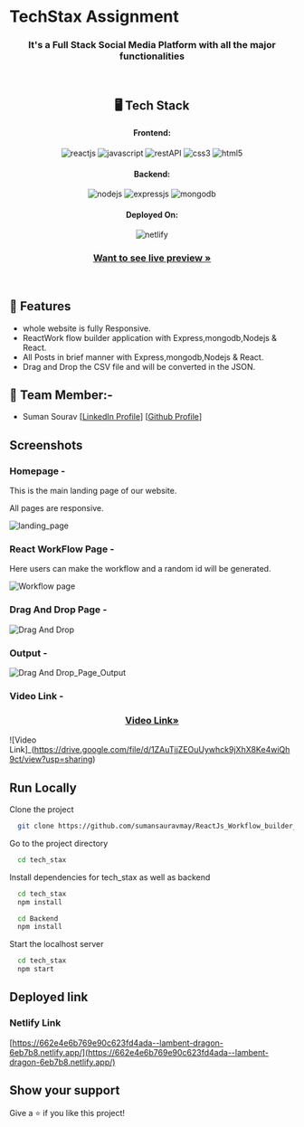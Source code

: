 # TechStax Assignment

<h3 align="center">It's a Full Stack Social Media Platform with all the major functionalities</h3>

<br/>

<h2 align="center">🖥️ Tech Stack</h2>

<h4 align="center">Frontend:</h4>
<p align="center">
  <img src="https://img.shields.io/badge/React (18.2.0)-20232A?style=for-the-badge&logo=react&logoColor=61DAFB" alt="reactjs" />
  <img src="https://img.shields.io/badge/JavaScript-323330?style=for-the-badge&logo=javascript&logoColor=F7DF1E" alt="javascript" />
  <img src="https://img.shields.io/badge/Rest_API-02303A?style=for-the-badge&logo=react-router&logoColor=white" alt="restAPI" />
  <img src="https://img.shields.io/badge/CSS3-1572B6?style=for-the-badge&logo=css3&logoColor=white" alt="css3" />
  <img src="https://img.shields.io/badge/HTML5-E34F26?style=for-the-badge&logo=html5&logoColor=white" alt="html5" />
</p>
<h4 align="center">Backend:</h4>

<p align="center">
  <img src="https://img.shields.io/badge/Node.js (16.14.2)-339933?style=for-the-badge&logo=nodedotjs&logoColor=white" alt="nodejs" />
  <img src="https://img.shields.io/badge/Express.js (4.18.1)-000000?style=for-the-badge&logo=express&logoColor=white" alt="expressjs" />
  <img src="https://img.shields.io/badge/MongoDB (6.0)-4EA94B?style=for-the-badge&logo=mongodb&logoColor=white" alt="mongodb" />
</p>

<h4 align="center">Deployed On:</h4>

<p align="center">
  <img src="https://i.postimg.cc/sgTZd54P/netlify.jpg" alt="netlify" />
</p>

<h3 align="center"><a href="https://662e4e6b769e90c623fd4ada--lambent-dragon-6eb7b8.netlify.app/"><strong>Want to see live preview »</strong></a></h3>

<br/>

## 🚀 Features
-   whole website is fully Responsive.
-   ReactWork flow builder application with Express,mongodb,Nodejs & React.
-   All Posts in brief manner with Express,mongodb,Nodejs & React.
-   Drag and Drop the CSV file and will be converted in the JSON.


## 🚀 Team Member:-

-   Suman Sourav [[LinkedIn Profile](https://www.linkedin.com/in/suman-saurav-06896b231/)] [[Github Profile](https://github.com/sumansauravmay/)]


## Screenshots

### Homepage -

This is the main landing page of our website.

All pages are responsive.

![landing_page](https://i.postimg.cc/Dz9FKd65/landing.jpg)


### React WorkFlow Page -

Here users can make the workflow and a random id will be generated.
 
 ![Workflow page](https://i.postimg.cc/Dz9FKd65/landing.jpg)

### Drag And Drop Page -

![Drag And Drop](https://i.postimg.cc/RFxrYCCD/draganddrop.jpg)

### Output -
![Drag And Drop_Page_Output](https://i.postimg.cc/QMgWKdyg/output.jpg)

### Video Link -

<h3 align="center"><a href="https://drive.google.com/file/d/1ZAuTjjZEOuUywhck9jXhX8Ke4wiQh9ct/view?usp=sharing"><strong>Video Link»</strong></a></h3>

![Video Link]_(https://drive.google.com/file/d/1ZAuTjjZEOuUywhck9jXhX8Ke4wiQh9ct/view?usp=sharing)

## Run Locally

Clone the project

```bash
  git clone https://github.com/sumansauravmay/ReactJs_Workflow_builder_application.git
```

Go to the project directory

```bash
  cd tech_stax

```

Install dependencies for tech_stax as well as backend

```bash
  cd tech_stax
  npm install
```

```bash
  cd Backend
  npm install
```

Start the localhost server

```bash
  cd tech_stax
  npm start
```

## Deployed link

### Netlify Link

[https://662e4e6b769e90c623fd4ada--lambent-dragon-6eb7b8.netlify.app/](https://662e4e6b769e90c623fd4ada--lambent-dragon-6eb7b8.netlify.app/)

## Show your support

Give a ⭐️ if you like this project!
